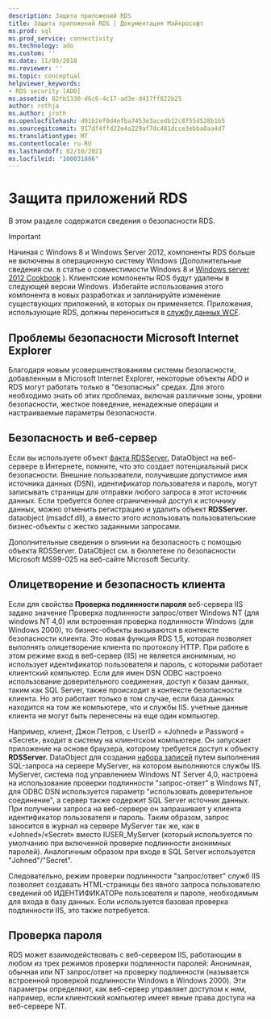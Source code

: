 ```yaml
---
description: Защита приложений RDS
title: Защита приложений RDS | Документация Майкрософт
ms.prod: sql
ms.prod_service: connectivity
ms.technology: ado
ms.custom: ''
ms.date: 11/09/2018
ms.reviewer: ''
ms.topic: conceptual
helpviewer_keywords:
- RDS security [ADO]
ms.assetid: 82fb1330-d6c6-4c17-ad3e-d417ff822b25
author: rothja
ms.author: jroth
ms.openlocfilehash: d91b2ef0d4efba7453e3acedb12c8f55d528b1b5
ms.sourcegitcommit: 917df4ffd22e4a229af7dc481dcce3ebba0aa4d7
ms.translationtype: MT
ms.contentlocale: ru-RU
ms.lasthandoff: 02/10/2021
ms.locfileid: "100031806"
---
```

# <a name="securing-rds-applications"></a>Защита приложений RDS
В этом разделе содержатся сведения о безопасности RDS.  
  
> [!IMPORTANT]
>  Начиная с Windows 8 и Windows Server 2012, компоненты RDS больше не включены в операционную систему Windows (Дополнительные сведения см. в статье о совместимости Windows 8 и [Windows server 2012 Cookbook](https://www.microsoft.com/download/details.aspx?id=27416) ). Клиентские компоненты RDS будут удалены в следующей версии Windows. Избегайте использования этого компонента в новых разработках и запланируйте изменение существующих приложений, в которых он применяется. Приложения, использующие RDS, должны переноситься в [службу данных WCF](/dotnet/framework/wcf/).  
  
## <a name="microsoft-internet-explorer-security-issues"></a>Проблемы безопасности Microsoft Internet Explorer  
 Благодаря новым усовершенствованиям системы безопасности, добавленным в Microsoft Internet Explorer, некоторые объекты ADO и RDS могут работать только в "безопасных" средах. Для этого необходимо знать об этих проблемах, включая различные зоны, уровни безопасности, жесткое поведение, ненадежные операции и настраиваемые параметры безопасности.  
  
## <a name="security-and-your-web-server"></a>Безопасность и веб-сервер  
 Если вы используете объект [факта RDSServer.](../../reference/rds-api/datafactory-object-rdsserver.md) DataObject на веб-сервере в Интернете, помните, что это создает потенциальный риск безопасности. Внешние пользователи, получившие допустимое имя источника данных (DSN), идентификатор пользователя и пароль, могут записывать страницы для отправки любого запроса в этот источник данных. Если требуется более ограниченный доступ к источнику данных, можно отменить регистрацию и удалить объект **RDSServer.** dataobject (msadcf.dll), а вместо этого использовать пользовательские бизнес-объекты с жестко заданными запросами.  
  
 Дополнительные сведения о влиянии на безопасность с помощью объекта RDSServer. DataObject см. в бюллетене по безопасности Microsoft MS99-025 на веб-сайте Microsoft Security.  
  
## <a name="client-impersonation-and-security"></a>Олицетворение и безопасность клиента  
 Если для свойства **Проверка подлинности пароля** веб-сервера IIS задано значение Проверка подлинности запрос/ответ Windows NT (для windows NT 4,0) или встроенная проверка подлинности Windows (для Windows 2000), то бизнес-объекты вызываются в контексте безопасности клиента. Это новая функция RDS 1,5, которая позволяет выполнять олицетворение клиента по протоколу HTTP. При работе в этом режиме вход в веб-сервер (IIS) не является анонимным, но использует идентификатор пользователя и пароль, с которыми работает клиентский компьютер. Если для имен DSN ODBC настроено использование доверительного соединения, доступ к базам данных, таким как SQL Server, также происходит в контексте безопасности клиента. Но это работает только в том случае, если база данных находится на том же компьютере, что и службы IIS. учетные данные клиента не могут быть перенесены на еще один компьютер.  
  
 Например, клиент, Джон Петров, с UserID = «Johned» и Password = «Secret», входит в систему на клиентском компьютере. Он запускает приложение на основе браузера, которому требуется доступ к объекту **RDSServer.** DataObject для создания [набора записей](../../reference/ado-api/recordset-object-ado.md) путем выполнения SQL-запроса на сервере MyServer, на котором выполняются службы IIS. MyServer, система под управлением Windows NT Server 4,0, настроена на использование проверки подлинности "запрос-ответ" в Windows NT, для ODBC DSN используется параметр "использовать доверительное соединение", а сервер также содержит SQL Server источник данных. При получении запроса на веб-сервере он запрашивает у клиента идентификатор пользователя и пароль. Таким образом, запрос заносится в журнал на сервере MyServer так же, как в «Johned»/«Secret» вместо IUSER_MyServer (который используется по умолчанию при включенной проверке подлинности анонимных паролей). Аналогичным образом при входе в SQL Server используется "Johned"/"Secret".  
  
 Следовательно, режим проверки подлинности "запрос/ответ" служб IIS позволяет создавать HTML-страницы без явного запроса пользователю сведений об ИДЕНТИФИКАТОРе пользователя и пароле, необходимым для входа в базу данных. Если используется базовая проверка подлинности IIS, это также потребуется.  
  
## <a name="password-authentication"></a>Проверка пароля  
 RDS может взаимодействовать с веб-сервером IIS, работающим в любом из трех режимов проверки подлинности паролей: Анонимная, обычная или NT запрос/ответ на проверку подлинности (называется встроенной проверкой подлинности Windows в Windows 2000). Эти параметры определяют, как веб-сервер управляет доступом к ним, например, если клиентский компьютер имеет явные права доступа на веб-сервере NT.